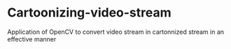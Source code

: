 # Cartoonizing-video-stream
Application of OpenCV to convert video stream in cartonnized stream in an effective manner 
